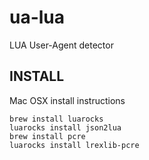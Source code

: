 ua-lua
======

LUA User-Agent detector


## INSTALL 

Mac OSX install instructions

```
brew install luarocks
luarocks install json2lua
brew install pcre
luarocks install lrexlib-pcre
```
